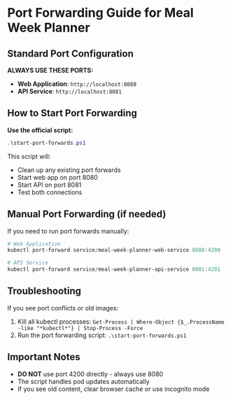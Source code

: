 # Port Forwarding Guide for Meal Week Planner

## Standard Port Configuration

**ALWAYS USE THESE PORTS:**

- **Web Application**: `http://localhost:8080`
- **API Service**: `http://localhost:8081`

## How to Start Port Forwarding

**Use the official script:**
```powershell
.\start-port-forwards.ps1
```

This script will:
- Clean up any existing port forwards
- Start web app on port 8080
- Start API on port 8081
- Test both connections

## Manual Port Forwarding (if needed)

If you need to run port forwards manually:

```powershell
# Web Application
kubectl port-forward service/meal-week-planner-web-service 8080:4200

# API Service  
kubectl port-forward service/meal-week-planner-api-service 8081:4201
```

## Troubleshooting

If you see port conflicts or old images:
1. Kill all kubectl processes: `Get-Process | Where-Object {$_.ProcessName -like "*kubectl*"} | Stop-Process -Force`
2. Run the port forwarding script: `.\start-port-forwards.ps1`

## Important Notes

- **DO NOT** use port 4200 directly - always use 8080
- The script handles pod updates automatically
- If you see old content, clear browser cache or use incognito mode
